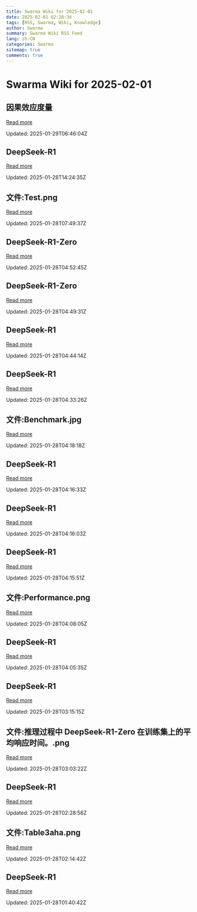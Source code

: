 ```yaml
---
title: Swarma Wiki for 2025-02-01
date: 2025-02-01 02:28:34
tags: [RSS, Swarma, Wiki, Knowledge]
author: Swarma
summary: Swarma Wiki RSS Feed
lang: zh-CN
categories: Swarma
sitemap: true
comments: true
---
```


# Swarma Wiki for 2025-02-01

## 因果效应度量
[Read more](https://wiki.swarma.org/index.php?title=%E5%9B%A0%E6%9E%9C%E6%95%88%E5%BA%94%E5%BA%A6%E9%87%8F&diff=41492&oldid=41279)

Updated: 2025-01-29T06:46:04Z

## DeepSeek-R1
[Read more](https://wiki.swarma.org/index.php?title=DeepSeek-R1&diff=41489&oldid=41480)

Updated: 2025-01-28T14:24:35Z

## 文件:Test.png
[Read more](https://wiki.swarma.org/index.php?title=%E6%96%87%E4%BB%B6:Test.png&diff=41486&oldid=0)

Updated: 2025-01-28T07:49:37Z

## DeepSeek-R1-Zero
[Read more](https://wiki.swarma.org/index.php?title=DeepSeek-R1-Zero&diff=41485&oldid=41481)

Updated: 2025-01-28T04:52:45Z

## DeepSeek-R1-Zero
[Read more](https://wiki.swarma.org/index.php?title=DeepSeek-R1-Zero&diff=41481&oldid=0)

Updated: 2025-01-28T04:49:31Z

## DeepSeek-R1
[Read more](https://wiki.swarma.org/index.php?title=DeepSeek-R1&diff=41480&oldid=41479)

Updated: 2025-01-28T04:44:14Z

## DeepSeek-R1
[Read more](https://wiki.swarma.org/index.php?title=DeepSeek-R1&diff=41479&oldid=41460)

Updated: 2025-01-28T04:33:26Z

## 文件:Benchmark.jpg
[Read more](https://wiki.swarma.org/index.php?title=%E6%96%87%E4%BB%B6:Benchmark.jpg&diff=41461&oldid=0)

Updated: 2025-01-28T04:18:18Z

## DeepSeek-R1
[Read more](https://wiki.swarma.org/index.php?title=DeepSeek-R1&diff=41460&oldid=41459)

Updated: 2025-01-28T04:16:33Z

## DeepSeek-R1
[Read more](https://wiki.swarma.org/index.php?title=DeepSeek-R1&diff=41459&oldid=41458)

Updated: 2025-01-28T04:16:03Z

## DeepSeek-R1
[Read more](https://wiki.swarma.org/index.php?title=DeepSeek-R1&diff=41458&oldid=41455)

Updated: 2025-01-28T04:15:51Z

## 文件:Performance.png
[Read more](https://wiki.swarma.org/index.php?title=%E6%96%87%E4%BB%B6:Performance.png&diff=41456&oldid=0)

Updated: 2025-01-28T04:08:05Z

## DeepSeek-R1
[Read more](https://wiki.swarma.org/index.php?title=DeepSeek-R1&diff=41455&oldid=41450)

Updated: 2025-01-28T04:05:35Z

## DeepSeek-R1
[Read more](https://wiki.swarma.org/index.php?title=DeepSeek-R1&diff=41450&oldid=41446)

Updated: 2025-01-28T03:15:15Z

## 文件:推理过程中 DeepSeek-R1-Zero 在训练集上的平均响应时间。.png
[Read more](https://wiki.swarma.org/index.php?title=%E6%96%87%E4%BB%B6:%E6%8E%A8%E7%90%86%E8%BF%87%E7%A8%8B%E4%B8%AD_DeepSeek-R1-Zero_%E5%9C%A8%E8%AE%AD%E7%BB%83%E9%9B%86%E4%B8%8A%E7%9A%84%E5%B9%B3%E5%9D%87%E5%93%8D%E5%BA%94%E6%97%B6%E9%97%B4%E3%80%82.png&diff=41447&oldid=0)

Updated: 2025-01-28T03:03:22Z

## DeepSeek-R1
[Read more](https://wiki.swarma.org/index.php?title=DeepSeek-R1&diff=41446&oldid=41444)

Updated: 2025-01-28T02:28:56Z

## 文件:Table3aha.png
[Read more](https://wiki.swarma.org/index.php?title=%E6%96%87%E4%BB%B6:Table3aha.png&diff=41445&oldid=0)

Updated: 2025-01-28T02:14:42Z

## DeepSeek-R1
[Read more](https://wiki.swarma.org/index.php?title=DeepSeek-R1&diff=41444&oldid=41442)

Updated: 2025-01-28T01:40:42Z

